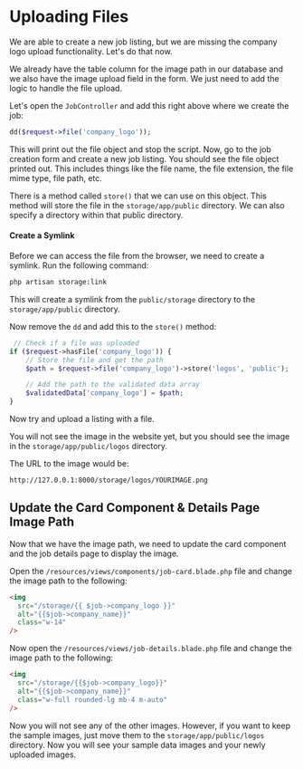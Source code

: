 # Uploading Files

We are able to create a new job listing, but we are missing the company logo upload functionality. Let's do that now.

We already have the table column for the image path in our database and we also have the image upload field in the form. We just need to add the logic to handle the file upload.

Let's open the `JobController` and add this right above where we create the job:

```php
dd($request->file('company_logo'));
```

This will print out the file object and stop the script. Now, go to the job creation form and create a new job listing. You should see the file object printed out.
This includes things like the file name, the file extension, the file mime type, file path, etc.

There is a method called `store()` that we can use on this object. This method will store the file in the `storage/app/public` directory. We can also specify a directory within that public directory.

#### Create a Symlink

Before we can access the file from the browser, we need to create a symlink. Run the following command:

```bash
php artisan storage:link
```

This will create a symlink from the `public/storage` directory to the `storage/app/public` directory.

Now remove the `dd` and add this to the `store()` method:

```php
 // Check if a file was uploaded
if ($request->hasFile('company_logo')) {
    // Store the file and get the path
    $path = $request->file('company_logo')->store('logos', 'public');

    // Add the path to the validated data array
    $validatedData['company_logo'] = $path;
}
```

Now try and upload a listing with a file.

You will not see the image in the website yet, but you should see the image in the `storage/app/public/logos` directory.

The URL to the image would be:

```
http://127.0.0.1:8000/storage/logos/YOURIMAGE.png
```

## Update the Card Component & Details Page Image Path

Now that we have the image path, we need to update the card component and the job details page to display the image.

Open the `/resources/views/components/job-card.blade.php` file and change the image path to the following:

```html
<img
  src="/storage/{{ $job->company_logo }}"
  alt="{{$job->company_name}}"
  class="w-14"
/>
```

Now open the `/resources/views/job-details.blade.php` file and change the image path to the following:

```html
<img
  src="/storage/{{$job->company_logo}}"
  alt="{{$job->company_name}}"
  class="w-full rounded-lg mb-4 m-auto"
/>
```

Now you will not see any of the other images. However, if you want to keep the sample images, just move them to the `storage/app/public/logos` directory. Now you will see your sample data images and your newly uploaded images.
